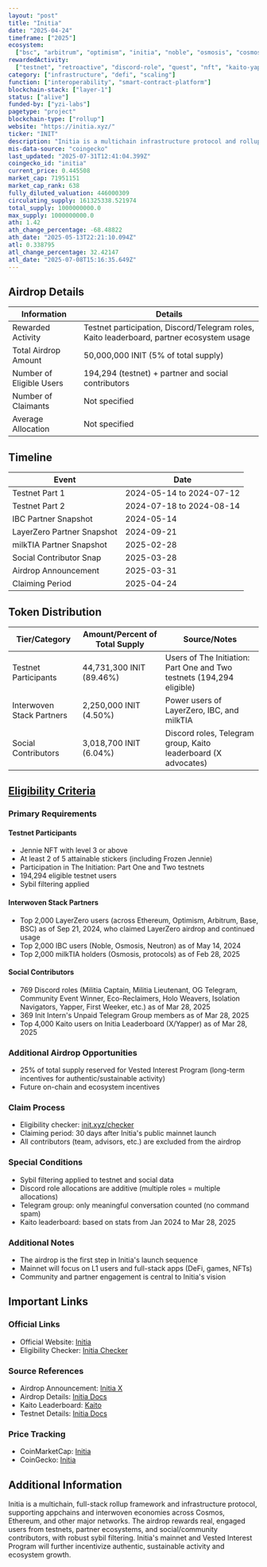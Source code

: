 ```yaml
---
layout: "post"
title: "Initia"
date: "2025-04-24"
timeframe: ["2025"]
ecosystem:
  ["bsc", "arbitrum", "optimism", "initia", "noble", "osmosis", "cosmos", "neutron", "base", "ethereum"]
rewardedActivity:
  ["testnet", "retroactive", "discord-role", "quest", "nft", "kaito-yapping"]
category: ["infrastructure", "defi", "scaling"]
function: ["interoperability", "smart-contract-platform"]
blockchain-stack: ["layer-1"]
status: ["alive"]
funded-by: ["yzi-labs"]
pagetype: "project"
blockchain-type: ["rollup"]
website: "https://initia.xyz/"
ticker: "INIT"
description: "Initia is a multichain infrastructure protocol and rollup framework, enabling full-stack appchains and interwoven economies across Cosmos, Ethereum, and beyond."
mis-data-source: "coingecko"
last_updated: "2025-07-31T12:41:04.399Z"
coingecko_id: "initia"
current_price: 0.445508
market_cap: 71951151
market_cap_rank: 638
fully_diluted_valuation: 446000309
circulating_supply: 161325338.521974
total_supply: 1000000000.0
max_supply: 1000000000.0
ath: 1.42
ath_change_percentage: -68.48822
ath_date: "2025-05-13T22:21:10.094Z"
atl: 0.338795
atl_change_percentage: 32.42147
atl_date: "2025-07-08T15:16:35.649Z"
---
```


## Airdrop Details

| Information              | Details                                                                                   |
| ------------------------ | ----------------------------------------------------------------------------------------- |
| Rewarded Activity        | Testnet participation, Discord/Telegram roles, Kaito leaderboard, partner ecosystem usage |
| Total Airdrop Amount     | 50,000,000 INIT (5% of total supply)                                                      |
| Number of Eligible Users | 194,294 (testnet) + partner and social contributors                                       |
| Number of Claimants      | Not specified                                                                             |
| Average Allocation       | Not specified                                                                             |

## Timeline

| Event                      | Date                     |
| -------------------------- | ------------------------ |
| Testnet Part 1             | 2024-05-14 to 2024-07-12 |
| Testnet Part 2             | 2024-07-18 to 2024-08-14 |
| IBC Partner Snapshot       | 2024-05-14               |
| LayerZero Partner Snapshot | 2024-09-21               |
| milkTIA Partner Snapshot   | 2025-02-28               |
| Social Contributor Snap    | 2025-03-28               |
| Airdrop Announcement       | 2025-03-31               |
| Claiming Period            | 2025-04-24               |

## Token Distribution

| Tier/Category             | Amount/Percent of Total Supply | Source/Notes                                                          |
| ------------------------- | ------------------------------ | --------------------------------------------------------------------- |
| Testnet Participants      | 44,731,300 INIT (89.46%)       | Users of The Initiation: Part One and Two testnets (194,294 eligible) |
| Interwoven Stack Partners | 2,250,000 INIT (4.50%)         | Power users of LayerZero, IBC, and milkTIA                            |
| Social Contributors       | 3,018,700 INIT (6.04%)         | Discord roles, Telegram group, Kaito leaderboard (X advocates)        |

## [Eligibility Criteria](https://x.com/initiaFDN/status/1906666010910060586)

### Primary Requirements

#### Testnet Participants

- Jennie NFT with level 3 or above
- At least 2 of 5 attainable stickers (including Frozen Jennie)
- Participation in The Initiation: Part One and Two testnets
- 194,294 eligible testnet users
- Sybil filtering applied

#### Interwoven Stack Partners

- Top 2,000 LayerZero users (across Ethereum, Optimism, Arbitrum, Base, BSC) as of Sep 21, 2024, who claimed LayerZero airdrop and continued usage
- Top 2,000 IBC users (Noble, Osmosis, Neutron) as of May 14, 2024
- Top 2,000 milkTIA holders (Osmosis, protocols) as of Feb 28, 2025

#### Social Contributors

- 769 Discord roles (Militia Captain, Militia Lieutenant, OG Telegram, Community Event Winner, Eco-Reclaimers, Holo Weavers, Isolation Navigators, Yapper, First Weeker, etc.) as of Mar 28, 2025
- 369 Init Intern's Unpaid Telegram Group members as of Mar 28, 2025
- Top 4,000 Kaito users on Initia Leaderboard (X/Yapper) as of Mar 28, 2025

### Additional Airdrop Opportunities

- 25% of total supply reserved for Vested Interest Program (long-term incentives for authentic/sustainable activity)
- Future on-chain and ecosystem incentives

### Claim Process

- Eligibility checker: [init.xyz/checker](https://init.xyz/checker)
- Claiming period: 30 days after Initia's public mainnet launch
- All contributors (team, advisors, etc.) are excluded from the airdrop

### Special Conditions

- Sybil filtering applied to testnet and social data
- Discord role allocations are additive (multiple roles = multiple allocations)
- Telegram group: only meaningful conversation counted (no command spam)
- Kaito leaderboard: based on stats from Jan 2024 to Mar 28, 2025

### Additional Notes

- The airdrop is the first step in Initia's launch sequence
- Mainnet will focus on L1 users and full-stack apps (DeFi, games, NFTs)
- Community and partner engagement is central to Initia's vision

## Important Links

### Official Links

- Official Website: [Initia](https://initia.xyz/)
- Eligibility Checker: [Initia Checker](https://init.xyz/checker)

### Source References

- Airdrop Announcement: [Initia X](https://x.com/initiaFDN/status/1906666010910060586)
- Airdrop Details: [Initia Docs](https://initia.xyz/)
- Kaito Leaderboard: [Kaito](https://kaito.ai/)
- Testnet Details: [Initia Docs](https://initia.xyz/)

### Price Tracking

- CoinMarketCap: [Initia](https://coinmarketcap.com/currencies/initia/)
- CoinGecko: [Initia](https://www.coingecko.com/en/coins/initia)

## Additional Information

Initia is a multichain, full-stack rollup framework and infrastructure protocol, supporting appchains and interwoven economies across Cosmos, Ethereum, and other major networks. The airdrop rewards real, engaged users from testnets, partner ecosystems, and social/community contributors, with robust sybil filtering. Initia's mainnet and Vested Interest Program will further incentivize authentic, sustainable activity and ecosystem growth.